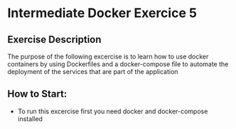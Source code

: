 # Intermediate Docker Exercice 5
## Exercise Description
The purpose of the following excercise is to learn how to use docker containers by using Dockerfiles and a docker-compose file to automate the deployment of the services that are part of the application
## How to Start:
* To run this excercise first you need docker and docker-compose installed

